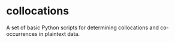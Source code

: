 # collocations
A set of basic Python scripts for determining collocations and co-occurrences in plaintext data.
